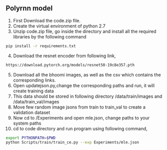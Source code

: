 ## Polyrnn model

1) First Download the code.zip file.
2) Create the virtual environment of python 2.7
3) Unzip code.zip file, go inside the directory and install all the required libraries by the following command
```bash
pip install -r requirements.txt
```
4) Download the resnet encoder from following link,
```bash
https://download.pytorch.org/models/resnet50-19c8e357.pth
```
5) Download all the bhoomi images, as well as the csv which contains the corresponding links.
6) Open updatejson.py,change the corresponding paths and run, it will create training data
7) This data should be stored in following directory /data/train/images and /data/train_val/images
8) Move few random image jsons from train to train_val to create a validation dataset
9) Now cd to /Experiments and open mle.json, change paths to your system paths
10) cd to code directory and run program using following command,
```bash
export PYTHONPATH=$PWD
python Scripts/train/train_ce.py --exp Experiments/mle.json
```
